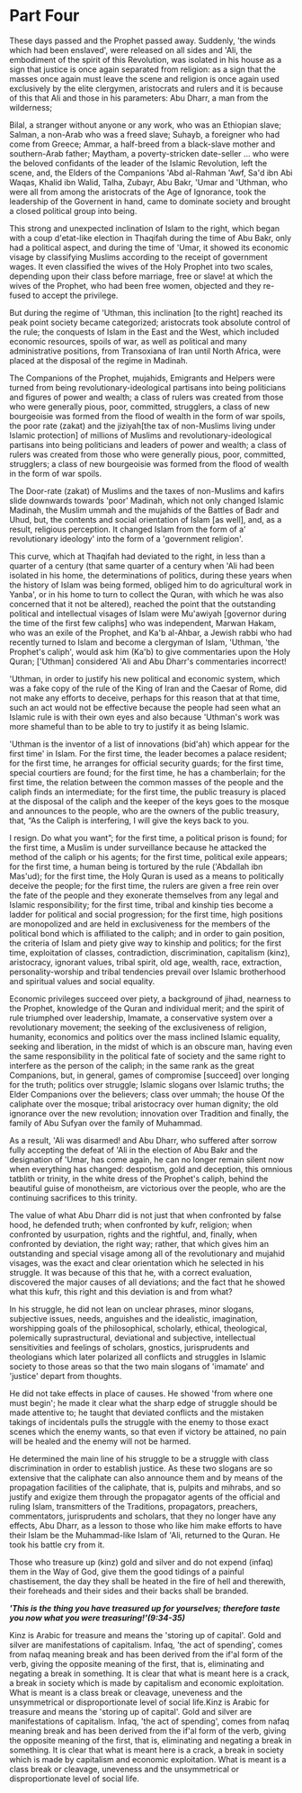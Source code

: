 Part Four
=========

These days passed and the Prophet passed away. Suddenly, 'the winds
which had been enslaved', were released on all sides and 'Ali, the
embodiment of the spirit of this Revolution, was isolated in his house
as a sign that justice is once again separated from religion: as a sign
that the masses once again must leave the scene and religion is once
again used exclusively by the elite clergymen, aristocrats and rulers
and it is because of this that Ali and those in his parameters: Abu
Dharr, a man from the wilderness;

Bilal, a stranger without anyone or any work, who was an Ethiopian
slave; Salman, a non-Arab who was a freed slave; Suhayb, a foreigner who
had come from Greece; Ammar, a half-breed from a black-slave mother and
southern-Arab father; Maytham, a poverty-stricken date-seller ... who
were the beloved confidants of the leader of the Islamic Revolution,
left the scene, and, the Elders of the Companions 'Abd al-Rahman 'Awf,
Sa'd ibn Abi Waqas, Khalid ibn Walid, Talha, Zubayr, Abu Bakr, 'Umar and
'Uthman, who were all from among the aristocrats of the Age of
Ignorance, took the leadership of the Governent in hand, came to
dominate society and brought a closed political group into being.

This strong and unexpected inclination of Islam to the right, which
began with a coup d'etat-like election in Thaqifah during the time of
Abu Bakr, only had a political aspect, and during the time of 'Umar, it
showed its economic visage by classifying Muslims according to the
receipt of government wages. It even classified the wives of the Holy
Prophet into two scales, depending upon their class before marriage,
free or slave! at which the wives of the Prophet, who had been free
women, objected and they re-fused to accept the privilege.

But during the regime of 'Uthman, this inclination [to the right]
reached its peak point society became categorized; aristocrats took
absolute control of the rule; the conquests of Islam in the East and the
West, which included economic resources, spoils of war, as well as
political and many administrative positions, from Transoxiana of Iran
until North Africa, were placed at the disposal of the regime in
Madinah.

The Companions of the Prophet, mujahids, Emigrants and Helpers were
turned from being revolutionary-ideological partisans into being
politicians and figures of power and wealth; a class of rulers was
created from those who were generally pious, poor, committed,
strugglers, a class of new bourgeoisie was formed from the flood of
wealth in the form of war spoils, the poor rate (zakat) and the
jiziyah[the tax of non-Muslims living under Islamic protection] of
millions of Muslims and revolutionary-ideological partisans into being
politicians and leaders of power and wealth; a class of rulers was
created from those who were generally pious, poor, committed,
strugglers; a class of new bourgeoisie was formed from the flood of
wealth in the form of war spoils.

The Door-rate (zakat) of Muslims and the taxes of non-Muslims and kafirs
slide downwards towards 'poor' Madinah, which not only changed Islamic
Madinah, the Muslim ummah and the mujahids of the Battles of Badr and
Uhud, but, the contents and social orientation of Islam [as well], and,
as a result, religious perception. It changed Islam from the form of a'
revolutionary ideology' into the form of a 'government religion'.

This curve, which at Thaqifah had deviated to the right, in less than a
quarter of a century (that same quarter of a century when 'Ali had been
isolated in his home, the determinations of politics, during these years
when the history of Islam was being formed, obliged him to do
agricultural work in Yanba', or in his home to turn to collect the
Quran, with which he was also concerned that it not be altered), reached
the point that the outstanding political and intellectual visages of
Islam were Mu'awiyah [governor during the time of the first few caliphs]
who was independent, Marwan Hakam, who was an exile of the Prophet, and
Ka'b al-Ahbar, a Jewish rabbi who had recently turned to Islam and
become a clergyman of Islam, 'Uthman, 'the Prophet's caliph', would ask
him (Ka'b) to give commentaries upon the Holy Quran; ['Uthman]
considered 'Ali and Abu Dharr's commentaries incorrect!

'Uthman, in order to justify his new political and economic system,
which was a fake copy of the rule of the King of Iran and the Caesar of
Rome, did not make any efforts to deceive, perhaps for this reason that
at that time, such an act would not be effective because the people had
seen what an Islamic rule is with their own eyes and also because
'Uthman's work was more shameful than to be able to try to justify it as
being Islamic.

'Uthman is the inventor of a list of innovations (bid'ah) which appear
for the first time' in Islam. For the first time, the leader becomes a
palace resident; for the first time, he arranges for official security
guards; for the first time, special courtiers are found; for the first
time, he has a chamberlain; for the first time, the relation between the
common masses of the people and the caliph finds an intermediate; for
the first time, the public treasury is placed at the disposal of the
caliph and the keeper of the keys goes to the mosque and announces to
the people, who are the owners of the public treasury, that, “As the
Caliph is interfering, I will give the keys back to you.

I resign. Do what you want”; for the first time, a political prison is
found; for the first time, a Muslim is under surveillance because he
attacked the method of the caliph or his agents; for the first time,
political exile appears; for the first time, a human being is tortured
by the rule ('Abdallah ibn Mas'ud); for the first time, the Holy Quran
is used as a means to politically deceive the people; for the first
time, the rulers are given a free rein over the fate of the people and
they exonerate themselves from any legal and Islamic responsibility; for
the first time, tribal and kinship ties become a ladder for political
and social progression; for the first time, high positions are
monopolized and are held in exclusiveness for the members of the
political bond which is affiliated to the caliph; and in order to gain
position, the criteria of Islam and piety give way to kinship and
politics; for the first time, exploitation of classes, contradiction,
discrimination, capitalism (kinz), aristocracy, ignorant values, tribal
spirit, old age, wealth, race, extraction, personality-worship and
tribal tendencies prevail over Islamic brotherhood and spiritual values
and social equality.

Economic privileges succeed over piety, a background of jihad, nearness
to the Prophet, knowledge of the Quran and individual merit; and the
spirit of rule triumphed over leadership, Imamate, a conservative system
over a revolutionary movement; the seeking of the exclusiveness of
religion, humanity, economics and politics over the mass inclined
Islamic equality, seeking and liberation, in the midst of which is an
obscure man, having even the same responsibility in the political fate
of society and the same right to interfere as the person of the caliph;
in the same rank as the great Companions, but, in general, games of
compromise [succeed] over longing for the truth; politics over struggle;
Islamic slogans over Islamic truths; the Elder Companions over the
believers; class over ummah; the house Of the caliphate over the mosque;
tribal aristocracy over human dignity; the old ignorance over the new
revolution; innovation over Tradition and finally, the family of Abu
Sufyan over the family of Muhammad.

As a result, 'Ali was disarmed! and Abu Dharr, who suffered after sorrow
fully accepting the defeat of 'Ali in the election of Abu Bakr and the
designation of 'Umar, has come again, he can no longer remain silent now
when everything has changed: despotism, gold and deception, this omnious
tatblith or trinity, in the white dress of the Prophet's caliph, behind
the beautiful guise of monotheism, are victorious over the people, who
are the continuing sacrifices to this trinity.

The value of what Abu Dharr did is not just that when confronted by
false hood, he defended truth; when confronted by kufr, religion; when
confronted by usurpation, rights and the rightful, and, finally, when
confronted by deviation, the right way; rather, that which gives him an
outstanding and special visage among all of the revolutionary and
mujahid visages, was the exact and clear orientation which he selected
in his struggle. It was because of this that he, with a correct
evaluation, discovered the major causes of all deviations; and the fact
that he showed what this kufr, this right and this deviation is and from
what?

In his struggle, he did not lean on unclear phrases, minor slogans,
subjective issues, needs, anguishes and the idealistic, imagination,
worshipping goals of the philosophical, scholarly, ethical, theological,
polemically suprastructural, deviational and subjective, intellectual
sensitivities and feelings of scholars, gnostics, jurisprudents and
theologians which later polarized all conflicts and struggles in Islamic
society to those areas so that the two main slogans of 'imamate' and
'justice' depart from thoughts.

He did not take effects in place of causes. He showed 'from where one
must begin'; he made it clear what the sharp edge of struggle should be
made attentive to; he taught that deviated conflicts and the mistaken
takings of incidentals pulls the struggle with the enemy to those exact
scenes which the enemy wants, so that even if victory be attained, no
pain will be healed and the enemy will not be harmed.

He determined the main line of his struggle to be a struggle with class
discrimination in order to establish justice. As these two slogans are
so extensive that the caliphate can also announce them and by means of
the propagation facilities of the caliphate, that is, pulpits and
mihrabs, and so justify and exigize them through the propagator agents
of the official and ruling Islam, transmitters of the Traditions,
propagators, preachers, commentators, jurisprudents and scholars, that
they no longer have any effects, Abu Dharr, as a lesson to those who
like him make efforts to have their Islam be the Muhammad-like Islam of
'Ali, returned to the Quran. He took his battle cry from it.

Those who treasure up (kinz) gold and silver and do not expend (infaq)
them in the Way of God, give them the good tidings of a painful
chastisement, the day they shall be heated in the fire of hell and
therewith, their foreheads and their sides and their backs shall be
branded.

***'This is the thing you have treasured up for yourselves; therefore
taste you now what you were treasuring!'(9:34-35)***

Kinz is Arabic for treasure and means the 'storing up of capital'. Gold
and silver are manifestations of capitalism. Infaq, 'the act of
spending', comes from nafaq meaning break and has been derived from the
if'al form of the verb, giving the opposite meaning of the first, that
is, eliminating and negating a break in something. It is clear that what
is meant here is a crack, a break in society which is made by capitalism
and economic exploitation. What is meant is a class break or cleavage,
uneveness and the unsymmetrical or disproportionate level of social
life.Kinz is Arabic for treasure and means the 'storing up of capital'.
Gold and silver are manifestations of capitalism. Infaq, 'the act of
spending', comes from nafaq meaning break and has been derived from the
if'al form of the verb, giving the opposite meaning of the first, that
is, eliminating and negating a break in something. It is clear that what
is meant here is a crack, a break in society which is made by capitalism
and economic exploitation. What is meant is a class break or cleavage,
uneveness and the unsymmetrical or disproportionate level of social
life.


